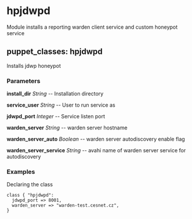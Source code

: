 # hpjdwpd

Module installs a reporting warden client service and custom honeypot service

## puppet_classes: hpjdwpd

Installs jdwp honeypot

### Parameters

**install_dir** _String_ -- Installation directory

**service_user** _String_ -- User to run service as

**jdwpd_port** _Integer_ -- Service listen port

**warden_server** _String_ -- warden server hostname

**warden_server_auto** _Boolean_ -- warden server autodiscovery enable flag

**warden_server_service** _String_ -- avahi name of warden server service for autodiscovery

### Examples

Declaring the class

```
class { "hpjdwpd":
  jdwpd_port => 8001,
  warden_server => "warden-test.cesnet.cz",
}
```

